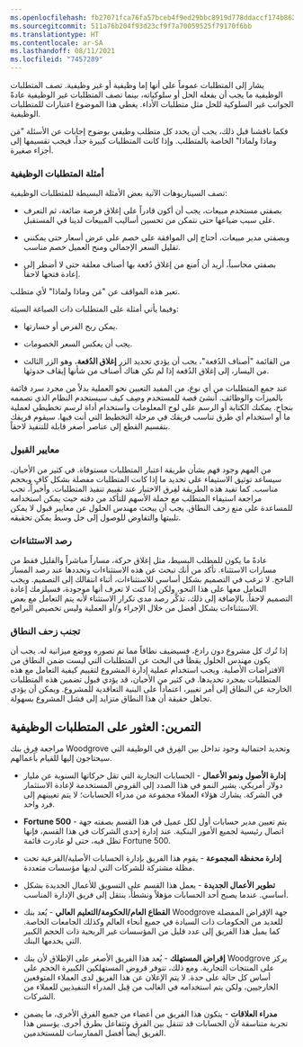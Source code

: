 ```yaml
---
ms.openlocfilehash: fb27071fca76fa57bceb4f9ed29bbc8919d778ddaccf174b86227d43dcf3bf70
ms.sourcegitcommit: 511a76b204f93d23cf9f7a70059525f79170f6bb
ms.translationtype: HT
ms.contentlocale: ar-SA
ms.lasthandoff: 08/11/2021
ms.locfileid: "7457289"
---
```

يشار إلى المتطلبات عموماً على أنها إما وظيفية أو غير وظيفية. ‏‫تصف المتطلبات الوظيفية ما يجب أن يفعله الحل أو سلوكياته، بينما تصف المتطلبات غير الوظيفية عادةً الجوانب غير السلوكية للحل مثل متطلبات الأداء.‬ يغطي هذا الموضوع اعتبارات للمتطلبات الوظيفية.

فكما ناقشنا قبل ذلك، يجب أن يحدد كل متطلب وظيفي بوضوح إجابات عن الأسئلة "مَن وماذا ولماذا" الخاصة بالمتطلب. وإذا كانت المتطلبات كبيرة جداً، فيجب تقسيمها إلى أجزاء صغيرة.

### <a name="example-functional-requirements"></a>أمثلة المتطلبات الوظيفية

تصف السيناريوهات الآتية بعض الأمثلة البسيطة للمتطلبات الوظيفية:

-   بصفتي مستخدم مبيعات، يجب أن أكون قادراً على إغلاق فرصة ضائعة، ثم التعرف على سبب ضياعها حتى نتمكن من تحسين أساليب المبيعات لدينا في المستقبل.

-   وبصفتي مدير مبيعات، أحتاج إلى الموافقة على خصم على عرض أسعار حتى يمكنني تقليل السعر الإجمالي ومنح العميل خصم مناسب.

-   بصفتي محاسباً، أريد أن اُمنع من إغلاق دُفعة بها أصناف معلقة حتى لا أضطر إلى إعادة فتحها لاحقاً.

تعبر هذه المواقف عن "مَن وماذا ولماذا" لأي متطلب.

وفيما يأتي أمثلة على المتطلبات ذات الصياغة السيئة:

-   يمكن ربح الفرص أو خسارتها.

-   يجب أن يعكس السعر الخصومات.

-   من القائمة "أصناف الدُفعة"، يجب أن يؤدي تحديد الزر **إغلاق الدُفعة**، وهو الزر الثالث من اليسار، إلى إغلاق الدُفعة إذا لم تكن هناك أصناف من شأنها إيقاف حدوثها.

عند جمع المتطلبات من أي نوع، من المفيد التعيين نحو العملية بدلاً من مجرد سرد قائمة بالميزات والوظائف. أنشئ قصة للمستخدم وصِف كيف سيستخدم النظام الذي تصممه بنجاح. يمكنك الكتابة أو الرسم على لوح المعلومات واستخدام أداة لرسم تخطيطي لعملية ما أو استخدام أي طرق تناسب فريقك في مرحلة التخطيط التي أنت فيها.
سيقوم فريقك بتقسيم القطع إلى عناصر أصغر قابلة للتنفيذ لاحقاً.

### <a name="acceptance-criteria"></a>معايير القبول

من المهم وجود فهم بشأن طريقة اعتبار المتطلبات مستوفاة. في كثير من الأحيان، سيساعد توثيق الاستيفاء على تحديد ما إذا كانت المتطلبات مفصلة بشكل كافٍ وبحجم مناسب. كما تفيد هذه الطريقة لفِرق الاختبار عند تقييم تنفيذ المتطلبات.
وأخيراً، تجب مراجعة استيفاء المتطلب مع حملة الأسهم للتأكد من دقته حيث يمكن استخدامه للمساعدة على منع زحف النطاق. يجب أن يبحث مهندس الحلول عن معايير قبول لا يمكن تلبيتها والتفاوض للوصول إلى حل وسط يمكن تحقيقه.

### <a name="capture-exceptions"></a>رصد الاستثناءات

عادةً ما يكون للمطلب البسيط، مثل إغلاق حركة، مساراً مباشراً والقليل فقط من مسارات الاستثناء. تأكد من أنك تبحث عن هذه الاستثناءات وتحددها عند رصد المسار الناجح. لا ترغب في التصميم بشكل أساسي للاستثناءات، أثناء انتقالك إلى التصميم. ويجب التعامل معها على هذا النحو، ولكن إذا كنت لا تعرف أنها موجودة، فسيلزمك إعادة التصميم لاحقاً. بالإضافة إلى ذلك، تذكَّر رصد مدى تكرار الاستثناء لأنه يتم التعامل مع بعض الاستثناءات بشكل أفضل من خلال الإجراء و/أو العملية وليس تخصيص البرامج.

### <a name="avoid-scope-creep"></a>تجنب زحف النطاق

إذا تُرك كل مشروع دون رادع، فسيضيف نطاقاً مما تم تصوره ووضع ميزانية له. يجب أن يكون مهندس الحلول يقظاً في البحث عن المتطلبات التي ليست ضمن النطاق من الافتراضات الأصلية. ويجب استخدام عملية إدارة المشروع لتقييم كيفية التعامل مع هذه المتطلبات بمجرد تحديدها. في كثير من الأحيان، قد يؤدي قبول تضمين هذه المتطلبات الخارجة عن النطاق إلى أمر تغيير، اعتماداً على البنية التعاقدية للمشروع. ويمكن أن يؤدي تجاهل حقيقة أن هذا النطاق متزايد إلى فشل المشروع بسهولة.

## <a name="exercise-find-the-functional-requirements"></a>التمرين: العثور على المتطلبات الوظيفية

مراجعة فِرق بنك Woodgrove وتحديد احتمالية وجود تداخل بين الفِرق في الوظيفة التي سيحتاجون إليها للقيام بأعمالهم.

- **إدارة الأصول ونمو الأعمال** - الحسابات التجارية التي تقل حركاتها السنوية عن مليار دولار أمريكي. يشير النمو في هذا الصدد إلى القروض المستخدمة لإعادة الاستثمار في الشركة. يشارك هؤلاء العملاء مجموعة من مدراء الحسابات؛ لا يتم تعيينهم إلى فرد واحد.

- **Fortune 500** - يتم تعيين مدير حسابات أول لكل عميل في هذا القسم بصفته جهة اتصال رئيسية لجميع الأمور البنكية. عند إدارة إحدى الشركات في هذا القسم، فإنها تظل فيه، حتى لو غادرت قائمة Fortune 500.

- **إدارة محفظة المجموعة** - يقوم هذا الفريق بإدارة الحسابات الأصلية/الفرعية تحت مظلة مشتركة للشركات التي لديها مؤسسات متعددة.

- **‏‫تطوير الأعمال الجديدة**‬ - يعمل هذا القسم على التسويق للأعمال الجديدة بشكل أساسي. عندما يصبح أحد الحسابات مؤهلاً ونشطاً، ينتقل إلى فريق الإدارة المناسب.

- **‏‫القطاع العام/الحكومة/التعليم العالي‬** - يُعد بنك Woodgrove جهة الإقراض المفضلة للعديد من الحكومات ذات السيادة في جميع أنحاء العالم وكذلك الجامعات الخاصة. كما يميل هذا الفريق إلى عدد قليل من المؤسسات غير الربحية ذات الحجم الكبير التي يخدمها البنك.

- ‏‫**إقراض المستهلك**‬ - يُعد هذا الفريق الأصغر على الإطلاق لأن بنك Woodgrove يركز على المنتجات التجارية. ومع ذلك، تتوفر قروض المستهلكين الكبيرة الحجم على أساس كل حالة على حدة. لا يتم الإعلان عن هذا الفريق لدى العملاء المتوقعين الخارجيين، ولكن يتم استخدامه في الغالب من قِبل المدراء التنفيذيين للعملاء من الشركات.

- **مدراء العلاقات** - يتكون هذا الفريق من أعضاء من جميع الفرق الأخرى، ما يضمن تجربة متناسقة لأن الحسابات قد تتنقل بين الفرق وتتفاعل بطرق أخرى. يؤسس هذا الفريق أيضاً أفضل الممارسات للمستخدمين.

